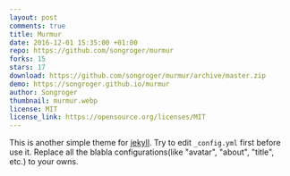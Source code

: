 ```yaml
---
layout: post
comments: true
title: Murmur
date: 2016-12-01 15:35:00 +01:00
repo: https://github.com/songroger/murmur
forks: 15
stars: 17
download: https://github.com/songroger/murmur/archive/master.zip
demo: https://songroger.github.io/murmur
author: Songroger
thumbnail: murmur.webp
license: MIT
license_link: https://opensource.org/licenses/MIT
---
```


This is another simple theme for [jekyll](https://jekyllrb.com/). Try to edit `_config.yml` first before use it. Replace all the blabla configurations(like "avatar", "about", "title", etc.) to your owns.
